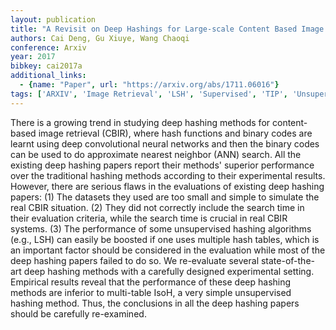 ```yaml
---
layout: publication
title: "A Revisit on Deep Hashings for Large-scale Content Based Image Retrieval"
authors: Cai Deng, Gu Xiuye, Wang Chaoqi
conference: Arxiv
year: 2017
bibkey: cai2017a
additional_links:
  - {name: "Paper", url: "https://arxiv.org/abs/1711.06016"}
tags: ['ARXIV', 'Image Retrieval', 'LSH', 'Supervised', 'TIP', 'Unsupervised']
---
```

There is a growing trend in studying deep hashing methods for content-based
image retrieval (CBIR), where hash functions and binary codes are learnt using
deep convolutional neural networks and then the binary codes can be used to do
approximate nearest neighbor (ANN) search. All the existing deep hashing papers
report their methods' superior performance over the traditional hashing methods
according to their experimental results. However, there are serious flaws in the
evaluations of existing deep hashing papers: (1) The datasets they used are too
small and simple to simulate the real CBIR situation. (2) They did not correctly
include the search time in their evaluation criteria, while the search time is
crucial in real CBIR systems. (3) The performance of some unsupervised hashing
algorithms (e.g., LSH) can easily be boosted if one uses multiple hash tables,
which is an important factor should be considered in the evaluation while most
of the deep hashing papers failed to do so. We re-evaluate several state-of-the-
art deep hashing methods with a carefully designed experimental setting.
Empirical results reveal that the performance of these deep hashing methods are
inferior to multi-table IsoH, a very simple unsupervised hashing method. Thus,
the conclusions in all the deep hashing papers should be carefully re-examined.
